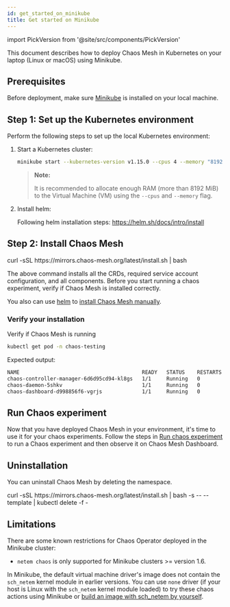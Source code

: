 ```yaml
---
id: get_started_on_minikube
title: Get started on Minikube
---
```


import PickVersion from '@site/src/components/PickVersion'

This document describes how to deploy Chaos Mesh in Kubernetes on your laptop (Linux or macOS) using Minikube.

## Prerequisites

Before deployment, make sure [Minikube](https://kubernetes.io/docs/tasks/tools/install-minikube/) is installed on your local machine.

## Step 1: Set up the Kubernetes environment

Perform the following steps to set up the local Kubernetes environment:

1. Start a Kubernetes cluster:

   ```bash
   minikube start --kubernetes-version v1.15.0 --cpus 4 --memory "8192mb"
   ```

   > **Note:**
   >
   > It is recommended to allocate enough RAM (more than 8192 MiB) to the Virtual Machine (VM) using the `--cpus` and `--memory` flag.

2. Install helm:

   Following helm installation steps: https://helm.sh/docs/intro/install

## Step 2: Install Chaos Mesh

<PickVersion className="language-bash">
  curl -sSL https://mirrors.chaos-mesh.org/latest/install.sh | bash
</PickVersion>

The above command installs all the CRDs, required service account configuration, and all components.
Before you start running a chaos experiment, verify if Chaos Mesh is installed correctly.

You also can use [helm](https://helm.sh/) to [install Chaos Mesh manually](../user_guides/installation.md#install-by-helm).

### Verify your installation

Verify if Chaos Mesh is running

```bash
kubectl get pod -n chaos-testing
```

Expected output:

```bash
NAME                                        READY   STATUS    RESTARTS   AGE
chaos-controller-manager-6d6d95cd94-kl8gs   1/1     Running   0          3m40s
chaos-daemon-5shkv                          1/1     Running   0          3m40s
chaos-dashboard-d998856f6-vgrjs             1/1     Running   0          3m40s
```

## Run Chaos experiment

Now that you have deployed Chaos Mesh in your environment, it's time to use it for your chaos experiments. Follow the steps in [Run chaos experiment](../user_guides/run_chaos_experiment.md) to run a Chaos experiment and then observe it on Chaos Mesh Dashboard.

## Uninstallation

You can uninstall Chaos Mesh by deleting the namespace.

<PickVersion className="language-bash">
  curl -sSL https://mirrors.chaos-mesh.org/latest/install.sh | bash -s -- --template | kubectl delete -f -
</PickVersion>

## Limitations

There are some known restrictions for Chaos Operator deployed in the Minikube cluster:

- `netem chaos` is only supported for Minikube clusters >= version 1.6.

In Minikube, the default virtual machine driver's image does not contain the `sch_netem` kernel module in earlier versions. You can use `none` driver (if your host is Linux with the `sch_netem` kernel module loaded) to try these chaos actions using Minikube or [build an image with sch_netem by yourself](https://minikube.sigs.k8s.io/docs/contrib/building/iso/).
